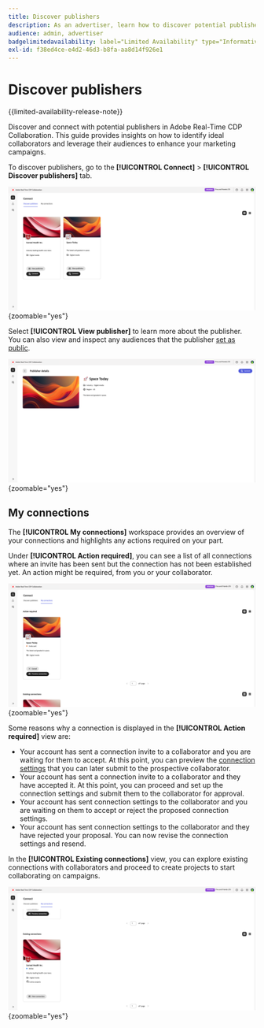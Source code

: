 ```yaml
---
title: Discover publishers
description: As an advertiser, learn how to discover potential publishers to collaborate with using Adobe Real-Time CDP Collaboration
audience: admin, advertiser
badgelimitedavailability: label="Limited Availability" type="Informative" url="https://helpx.adobe.com/legal/product-descriptions/real-time-customer-data-platform-collaboration.html newtab=true"
exl-id: f38ed4ce-e4d2-46d3-b8fa-aa8d14f926e1
---
```

# Discover publishers

{{limited-availability-release-note}}

Discover and connect with potential publishers in Adobe Real-Time CDP Collaboration. This guide provides insights on how to identify ideal collaborators and leverage their audiences to enhance your marketing campaigns.

To discover publishers, go to the **[!UICONTROL Connect]** > **[!UICONTROL Discover publishers]** tab.

![The Discover publishers dashboard in the Connect workspace.](/help/assets/connect/discover-publishers/discover-publishers-overview.png){zoomable="yes"}

Select **[!UICONTROL View publisher]** to learn more about the publisher. You can also view and inspect any audiences that the publisher [set as public](/help/guide/setup/onboard-audiences.md#metadata-visibility).

![An individual publisher's details](/help/assets/connect/discover-publishers/view-publisher-profile.png){zoomable="yes"}

## My connections

The **[!UICONTROL My connections]** workspace provides an overview of your connections and highlights any actions required on your part.

Under **[!UICONTROL Action required]**, you can see a list of all connections where an invite has been sent but the connection has not been established yet. An action might be required, from you or your collaborator. 

![Action required view in the My connections screen](/help/assets/connect/discover-publishers/action-required-view.png){zoomable="yes"}

Some reasons why a connection is displayed in the **[!UICONTROL Action required]** view are:

* Your account has sent a connection invite to a collaborator and you are waiting for them to accept. At this point, you can preview the [connection settings](/help/guide/glossary.md#connection-settings) that you can later submit to the prospective collaborator.
* Your account has sent a connection invite to a collaborator and they have accepted it. At this point, you can proceed and set up the connection settings and submit them to the collaborator for approval.
* Your account has sent connection settings to the collaborator and you are waiting on them to accept or reject the proposed connection settings.
* Your account has sent connection settings to the collaborator and they have rejected your proposal. You can now revise the connection settings and resend.

In the **[!UICONTROL Existing connections]** view, you can explore existing connections with collaborators and proceed to create projects to start collaborating on campaigns.  

![Existing connections view in the My connections screen](/help/assets/connect/discover-publishers/existing-connections-view.png){zoomable="yes"}

